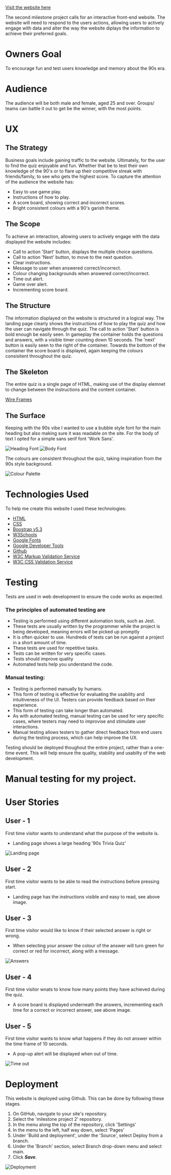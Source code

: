 [Visit the website here](https://lisa-bird.github.io/project-milestone-2/)

The second milestone project calls for an interactive front-end website. The website will need to respond to the users actions, allowing users to actively engage with data and alter the way the website diplays the information to achieve their preferred goals.

# Owners Goal
To encourage fun and test users knowledge and memory about the 90s era.

# Audience

The audience will be both male and female, aged 25 and over. Groups/ teams can battle it out to get be the winner, with the most points. 

# UX
## The Strategy
Business goals include gaining traffic to the website. Ultimately, for the user to find the quiz enjoyable and fun. Whether that be to test their own knowledge of the 90's or to flare up their competitive streak with friends/family, to see who gets the highest score. To capture the attention of the audience the website has:
* Easy to use game play.
* Instructions of how to play.
* A score board, showing correct and incorrect scores.
* Bright consistent colours with a 90's garish theme.
## The Scope
To achieve an interaction, allowing users to actively engage with the data displayed the website includes:
* Call to action 'Start' button, displays the multiple choice questions.
* Call to action 'Next' button, to move to the next question.
* Clear instructions.
* Message to user when answered correct/incorrect.
* Colour changing backgrounds when answered correct/incorrect.
* Time out alert.
* Game over alert.
* Incrementing score board.
## The Structure
The information displayed on the website is structured in a logical way. The landing page clearly shows the instructions of how to play the quiz and how the user can navigate through the quiz. The call to action 'Start' button is bold enough be easily seen. 
In gameplay the container holds the questions and answers, with a visible timer counting down 10 seconds. The 'next' button is easily seen to the right of the container. Towards the bottom of the container the score board is displayed, again keeping the colours consisitent throughout the quiz.
## The Skeleton
The entire quiz is a single page of HTML, making use of the display elemnet to change between the instructions and the content container.

[Wire Frames](https://www.figma.com/file/6v5uI3eQwyMpaT7VljDYJ1/Mobile-%2B-Tablet-%2B-Browser-Templates-(Community)?type=design&node-id=3%3A114&t=hXE7aUpXJi6QkzUR-1)


## The Surface
Keeping with the 90s vibe I wanted to use a bubble style font for the main heading but also making sure it was readable on the site. For the body of text I opted for a simple sans serif font 'Work Sans'.  

![Heading Font](/assets/images/font2.jpg)
![Body Font](/assets/images/font1.jpg)

 The colours are consistent throughout the quiz, taking inspiration from the 90s style background.  

![Colour Palette](/assets/images/colours.jpg)

# Technologies Used
To help me create this website I used these technologies:

- [HTML](https://developer.mozilla.org/en-US/docs/Web/HTML)
- [CSS](https://developer.mozilla.org/en-US/docs/Web/CSS)
- [Boostrap v5.3](https://getbootstrap.com/)
- [W3Schools](https://www.w3schools.com/)
- [Google Fonts](https://fonts.google.com/)
- [Google Developer Tools](https://developer.chrome.com/docs/devtools/)
- [Github](https://github.com/)
- [W3C Markup Validation Service](https://validator.w3.org/)
- [W3C CSS Validation Service](https://jigsaw.w3.org/css-validator/validator)

# Testing
Tests are used in web development to ensure the code works as expected.
### The principles of automated testing are
* Testing is performed using different automation tools, such as Jest.
* These tests are usually written by the programmer while the project is being developed, meaning errors will be picked up promptly
* It is often quicker to use. Hundreds of tests can be run against a project in a short amount of time.
* These tests are used for repetitive tasks.
* Tests can be written for very specific cases.
* Tests should improve quality
* Automated tests help you understand the code.
### Manual testing:
* Testing is performed manually by humans.
* This form of testing is effective for evaluating the usability and intuitiveness of the UI. Testers can provide feedback based on their experience.
* This form of testing can take longer than automated.
* As with automated testing, manual testing can be used for very specific cases, where testers may need to improvise and stimulate user interactions.
* Manual testing allows testers to gather direct feedback from end users during the testing process, which can help improve the UX.

Testing should be deployed thoughout the entire  project, rather than a one-time event. This will help ensure the quality, stability and usabilty of the web development.

# Manual testing for my project.



# User Stories
## User - 1
First time visitor wants to understand what the purpose of the website is.
* Landing page shows a large heading '90s Trivia Quiz'  

![Landing page](/assets/images/user-1.jpg)

## User - 2
First time visitor wants to be able to read the instructions before pressing start.
* Landing page has the instructions visible and easy to read, see above image.

## User - 3 
First time visitor would like to know if their selected answer is right or wrong. 
* When selecting your answer the colour of the answer will turn green for correct or red for incorrect, along with a message.

![Answers](/assets/images/user-3.jpg)

## User - 4
First time visitor wnats to know how many points they have achieved during the quiz.
* A score board is displayed underneath the answers, incrementing each time for a correct or incorrect answer, see above image.

## User - 5
First time visitor wants to know what happens if they do not answer within the time frame of 10 seconds.
* A pop-up alert will be displayed when out of time.

![Time out](/assets/images/user-5.jpg)

# Deployment

This website is deployed using Github. This can be done by  following these stages.
1.  On GitHub, navigate to your site's repository.
2.  Select the 'milestone project 2' repository.
3.  In the menu along the top of the repository, click 'Settings'
4.  In the menu to the left, half way down, select 'Pages'
5.  Under 'Build and deployment', under the 'Source', select Deploy from a branch.
6.  Under the 'Branch' section, select Branch drop-down menu and select main.
7.  Click ***Save***.

![Deployment](/assets/images/deploy.jpg)

